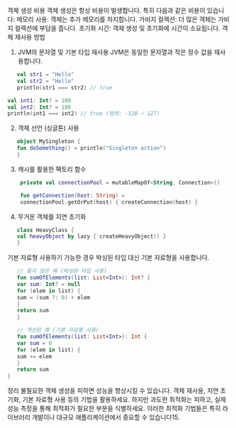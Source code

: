 객체 생성 비용
객체 생성은 항상 비용이 발생합니다. 특히 다음과 같은 비용이 있습니다:
메모리 사용: 객체는 추가 메모리를 차지합니다.
가비지 컬렉션: 더 많은 객체는 가비지 컬렉션에 부담을 줍니다.
초기화 시간: 객체 생성 및 초기화에 시간이 소요됩니다.
객체 재사용 방법
1. JVM의 문자열 및 기본 타입 재사용
   JVM은 동일한 문자열과 작은 정수 값을 재사용합니다.
```kotlin
   val str1 = "Hello"
   val str2 = "Hello"
   println(str1 === str2) // true

val int1: Int? = 100
val int2: Int? = 100
println(int1 === int2) // true (범위: -128 ~ 127)
```
2. 객체 선언 (싱글톤) 사용
```kotlin
   object MySingleton {
   fun doSomething() = println("Singleton action")
   }
```
3. 캐시를 활용한 팩토리 함수
```kotlin
    private val connectionPool = mutableMapOf<String, Connection>()

    fun getConnection(host: String) =
    connectionPool.getOrPut(host) { createConnection(host) }
```
4. 무거운 객체를 지연 초기화
```kotlin
   class HeavyClass {
   val heavyObject by lazy { createHeavyObject() }
   }
```
   기본 자료형 사용하기
   가능한 경우 박싱된 타입 대신 기본 자료형을 사용합니다.
```kotlin
   // 좋지 않은 예 (박싱된 타입 사용)
   fun sumOfElements(list: List<Int>): Int? {
   var sum: Int? = null
   for (elem in list) {
   sum = (sum ?: 0) + elem
   }
   return sum
   }

   // 개선된 예 (기본 자료형 사용)
   fun sumOfElements(list: List<Int>): Int {
   var sum = 0
   for (elem in list) {
   sum += elem
   }
   return sum
}
```
정리
불필요한 객체 생성을 피하면 성능을 향상시킬 수 있습니다.
객체 재사용, 지연 초기화, 기본 자료형 사용 등의 기법을 활용하세요.
하지만 과도한 최적화는 피하고, 실제 성능 측정을 통해 최적화가 필요한 부분을 식별하세요.
이러한 최적화 기법들은 특히 라이브러리 개발이나 대규모 애플리케이션에서 중요할 수 있습니다15.